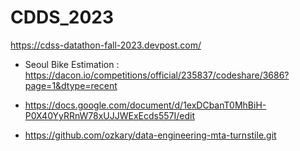 # CDDS_2023

https://cdss-datathon-fall-2023.devpost.com/
- Seoul Bike Estimation : https://dacon.io/competitions/official/235837/codeshare/3686?page=1&dtype=recent

- https://docs.google.com/document/d/1exDCbanT0MhBiH-P0X40YyRRnW78xUJJWExEcds557I/edit

- https://github.com/ozkary/data-engineering-mta-turnstile.git

